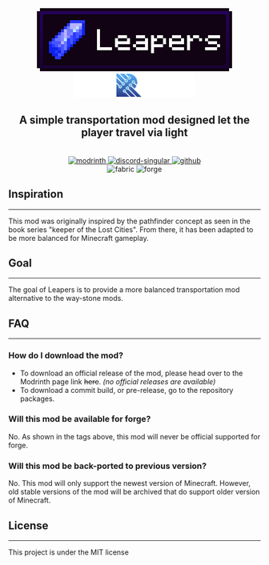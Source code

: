 <div style="text-align: center;">
<img src="logo.png"  alt="Munchables Logo">
<br>
<img src="RamCorpProductLogo.png"  alt="RamCorp Logo" height="50">
<h2>
<b>A simple transportation mod designed let the player travel via light </b>
</h2>
<br>
<a href="">
<img alt="modrinth" height="56" src="https://cdn.jsdelivr.net/npm/@intergrav/devins-badges@3/assets/cozy/available/modrinth_vector.svg">
</a>
<a href="">
<img alt="discord-singular" height="56" src="https://cdn.jsdelivr.net/npm/@intergrav/devins-badges@3/assets/cozy-minimal/social/discord-singular_vector.svg">
</a>
<a href="https://github.com/ramGemes/Munchables">
<img alt="github" height="56" src="https://cdn.jsdelivr.net/npm/@intergrav/devins-badges@3/assets/cozy/available/github_vector.svg">
</a>

<br>
<img alt="fabric" height="40" src="https://cdn.jsdelivr.net/npm/@intergrav/devins-badges@3/assets/compact/supported/fabric_vector.svg">
<img alt="forge" height="40" src="https://cdn.jsdelivr.net/npm/@intergrav/devins-badges@3/assets/compact/unsupported/forge_vector.svg">
</div>

## Inspiration

---
This mod was originally inspired by the pathfinder concept as seen in the book series "keeper of the Lost Cities". From there, it has been adapted to be more balanced for Minecraft gameplay.


## Goal

---
The goal of Leapers is to provide a more balanced transportation mod alternative to the way-stone mods.

## FAQ

---
### How do I download the mod?

- To download an official release of the mod, please head over to the Modrinth page link ~~here~~. *(no official releases are available)*
- To download a commit build, or pre-release, go to the repository packages.

### Will this mod be available for forge?

No. As shown in the tags above, this mod will never be official supported for forge.

### Will this mod be back-ported to previous version?

No. This mod will only support the newest version of Minecraft. However, old stable versions of the mod will be archived that do support older version of Minecraft.

## License 

---
This project is under the MIT license
